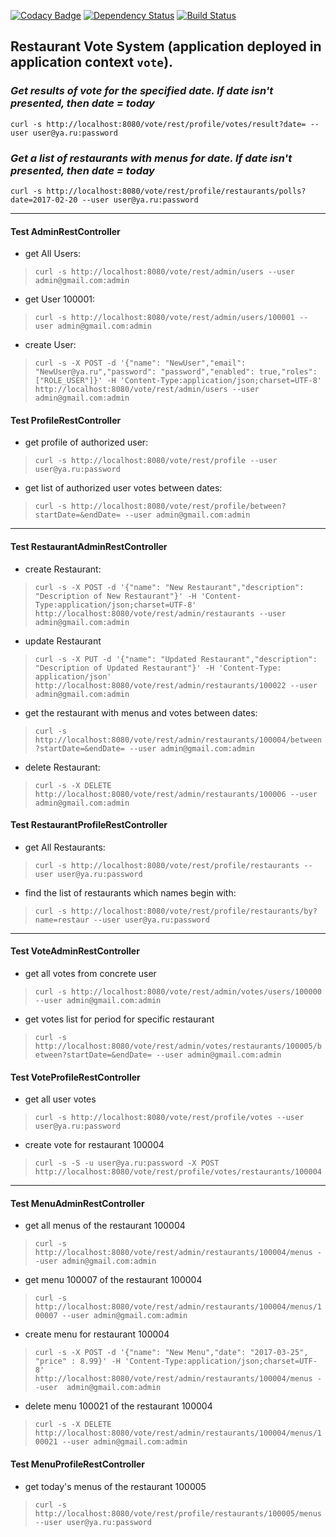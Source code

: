 [![Codacy Badge](https://api.codacy.com/project/badge/Grade/5fbabf134d324fd48db7778bfa3e744a)](https://www.codacy.com/app/gpg/RestaurantVoteSystem?utm_source=github.com&amp;utm_medium=referral&amp;utm_content=pro100boy/RestaurantVoteSystem&amp;utm_campaign=Badge_Grade)
[![Dependency Status](https://dependencyci.com/github/pro100boy/RestaurantVoteSystem/badge)](https://dependencyci.com/github/pro100boy/RestaurantVoteSystem)
[![Build Status](https://travis-ci.org/pro100boy/RestaurantVoteSystem.svg?branch=new_vote_rest)](https://travis-ci.org/pro100boy/RestaurantVoteSystem)
## Restaurant Vote System (application deployed in application context `vote`). ##

### *Get results of vote for the specified date. If date isn't presented, then date = today*
`curl -s http://localhost:8080/vote/rest/profile/votes/result?date= --user user@ya.ru:password`

### *Get a list of restaurants with menus for date. If date isn't presented, then date = today*
`curl -s http://localhost:8080/vote/rest/profile/restaurants/polls?date=2017-02-20 --user user@ya.ru:password`

----------

#### Test AdminRestController

- get All Users:
    
> `curl -s http://localhost:8080/vote/rest/admin/users --user admin@gmail.com:admin`

- get User 100001:
    
> `curl -s http://localhost:8080/vote/rest/admin/users/100001 --user admin@gmail.com:admin`

- create User:
    
> `curl -s -X POST -d '{"name": "NewUser","email": "NewUser@ya.ru","password": "password","enabled": true,"roles":["ROLE_USER"]}' -H 'Content-Type:application/json;charset=UTF-8' http://localhost:8080/vote/rest/admin/users --user admin@gmail.com:admin`

#### Test ProfileRestController

- get profile of authorized user:
    
> `curl -s http://localhost:8080/vote/rest/profile --user user@ya.ru:password`

- get list of authorized user votes between dates:
    
> `curl -s http://localhost:8080/vote/rest/profile/between?startDate=&endDate= --user admin@gmail.com:admin`

----------

#### Test RestaurantAdminRestController

- create Restaurant:
    
> `curl -s -X POST -d '{"name": "New Restaurant","description": "Description of New Restaurant"}' -H 'Content-Type:application/json;charset=UTF-8' http://localhost:8080/vote/rest/admin/restaurants --user  admin@gmail.com:admin`

-  update Restaurant
> `curl -s -X PUT -d '{"name": "Updated Restaurant","description": "Description of Updated Restaurant"}' -H 'Content-Type: application/json' http://localhost:8080/vote/rest/admin/restaurants/100022 --user admin@gmail.com:admin`

- get the restaurant with menus and votes between dates:

> `curl -s http://localhost:8080/vote/rest/admin/restaurants/100004/between?startDate=&endDate= --user admin@gmail.com:admin`

- delete Restaurant:

> `curl -s -X DELETE http://localhost:8080/vote/rest/admin/restaurants/100006 --user admin@gmail.com:admin`

#### Test RestaurantProfileRestController

- get All Restaurants:
    
> `curl -s http://localhost:8080/vote/rest/profile/restaurants --user user@ya.ru:password`

- find the list of restaurants which names begin with:
    
> `curl -s http://localhost:8080/vote/rest/profile/restaurants/by?name=restaur --user user@ya.ru:password`

----------

#### Test VoteAdminRestController

- get all votes from concrete user

> `curl -s http://localhost:8080/vote/rest/admin/votes/users/100000 --user admin@gmail.com:admin`

- get votes list for period for specific restaurant

> `curl -s http://localhost:8080/vote/rest/admin/votes/restaurants/100005/between?startDate=&endDate= --user admin@gmail.com:admin`

#### Test VoteProfileRestController

- get all user votes

> `curl -s http://localhost:8080/vote/rest/profile/votes --user user@ya.ru:password`

- create vote for restaurant 100004

> `curl -s -S -u user@ya.ru:password -X POST http://localhost:8080/vote/rest/profile/votes/restaurants/100004`

----------

#### Test MenuAdminRestController

- get all menus of the restaurant 100004

> `curl -s http://localhost:8080/vote/rest/admin/restaurants/100004/menus --user admin@gmail.com:admin`

- get menu 100007 of the restaurant 100004

> `curl -s http://localhost:8080/vote/rest/admin/restaurants/100004/menus/100007 --user admin@gmail.com:admin`

- create menu for restaurant 100004

> `curl -s -X POST -d '{"name": "New Menu","date": "2017-03-25", "price" : 8.99}' -H 'Content-Type:application/json;charset=UTF-8' http://localhost:8080/vote/rest/admin/restaurants/100004/menus --user  admin@gmail.com:admin`

- delete menu 100021 of the restaurant 100004

> `curl -s -X DELETE http://localhost:8080/vote/rest/admin/restaurants/100004/menus/100021 --user admin@gmail.com:admin`

#### Test MenuProfileRestController

- get today's menus of the restaurant 100005

> `curl -s http://localhost:8080/vote/rest/profile/restaurants/100005/menus --user user@ya.ru:password`